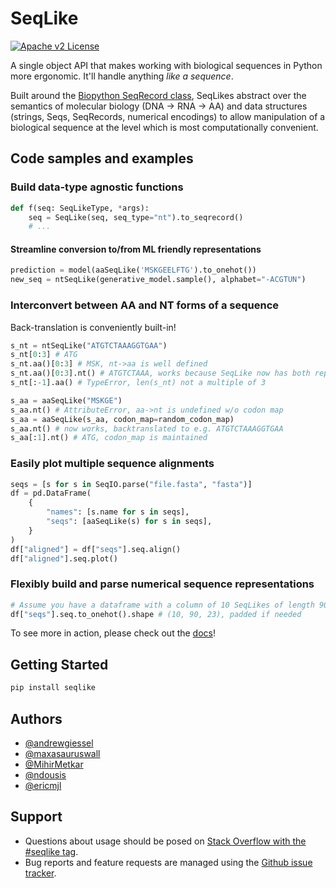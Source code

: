 # SeqLike

[![Apache v2 License](https://img.shields.io/badge/license-Apache%202-blue)](https://github.com/modernatx/seqlike/blob/main/LICENSE)

A single object API that makes working with biological sequences in Python
 more ergonomic. It'll handle anything _like a sequence_.

Built around the [Biopython SeqRecord class](https://biopython.org/wiki/SeqRecord),
SeqLikes abstract over the semantics of molecular biology (DNA -> RNA -> AA)
and data structures (strings, Seqs, SeqRecords, numerical encodings)
to allow manipulation of a biological sequence
at the level which is most computationally convenient.

## Code samples and examples

### Build data-type agnostic functions

```python
def f(seq: SeqLikeType, *args):
	seq = SeqLike(seq, seq_type="nt").to_seqrecord()
	# ...
```

#### Streamline conversion to/from ML friendly representations

```python
prediction = model(aaSeqLike('MSKGEELFTG').to_onehot())
new_seq = ntSeqLike(generative_model.sample(), alphabet="-ACGTUN")
```

### Interconvert between AA and NT forms of a sequence

Back-translation is conveniently built-in!

```python
s_nt = ntSeqLike("ATGTCTAAAGGTGAA")
s_nt[0:3] # ATG
s_nt.aa()[0:3] # MSK, nt->aa is well defined
s_nt.aa()[0:3].nt() # ATGTCTAAA, works because SeqLike now has both reps
s_nt[:-1].aa() # TypeError, len(s_nt) not a multiple of 3

s_aa = aaSeqLike("MSKGE")
s_aa.nt() # AttributeError, aa->nt is undefined w/o codon map
s_aa = aaSeqLike(s_aa, codon_map=random_codon_map)
s_aa.nt() # now works, backtranslated to e.g. ATGTCTAAAGGTGAA
s_aa[:1].nt() # ATG, codon_map is maintained
```

### Easily plot multiple sequence alignments

```python
seqs = [s for s in SeqIO.parse("file.fasta", "fasta")]
df = pd.DataFrame(
    {
        "names": [s.name for s in seqs],
        "seqs": [aaSeqLike(s) for s in seqs],
    }
)
df["aligned"] = df["seqs"].seq.align()
df["aligned"].seq.plot()
```

### Flexibly build and parse numerical sequence representations

```python
# Assume you have a dataframe with a column of 10 SeqLikes of length 90
df["seqs"].seq.to_onehot().shape # (10, 90, 23), padded if needed
```

To see more in action,
please check out the [docs](https://modernatx.github.io/seqlike/)!

<!-- ![Logo](https://dev-to-uploads.s3.amazonaws.com/uploads/articles/th5xamgrr6se0x5ro4g6.png) -->


## Getting Started

```python
pip install seqlike
```

## Authors

- [@andrewgiessel](https://github.com/andrewgiessel)
- [@maxasauruswall](https://github.com/maxasauruswall)
- [@MihirMetkar](https://github.com/MihirMetkar)
- [@ndousis](https://github.com/ndousis)
- [@ericmjl](https://github.com/ericmjl)

## Support

- Questions about usage should be posed on [Stack Overflow with the #seqlike tag][SO].
- Bug reports and feature requests are managed using the [Github issue tracker][gh_issues].

[SO]: https://stackoverflow.com/questions/tagged/seqlike
[gh_issues]: https://github.com/modernatx/seqlike/issues
